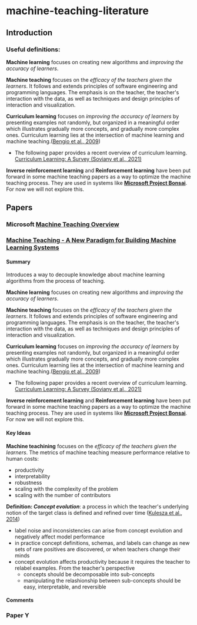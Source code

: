 # machine-teaching-literature

## Introduction

### Useful definitions:

**Machine learning** focuses on creating new algorithms and *improving the accuracy of learners*.  

**Machine teaching** focuses on the *efficacy of the teachers given the learners*. It follows and extends principles of software engineering and programming languages. The emphasis is on the teacher, the teacher's interaction with the data, as well as techniques and design principles of interaction and visualization. 

**Curriculum learning** focuses on *improving the accuracy of learners* by presenting examples not randomly, but organized in a meaningful order which illustrates gradually more concepts, and gradually more complex ones. Curriculum learning lies at the intersection of machine learning and machine teaching.([Bengio et al., 2009](https://ronan.collobert.com/pub/matos/2009_curriculum_icml.pdf))
- The following paper provides a recent overview of curriculum learning. [Curriculum Learning: A Survey (Soviany et al., 2021)](https://arxiv.org/abs/2101.10382)

**Inverse reinforcement learning** and **Reinforcement learning** have been put forward in some machine teaching papers as a way to optimize the machine teaching process. They are used in systems like **[Microsoft Project Bonsai](https://azure.microsoft.com/en-us/services/project-bonsai/)**. For now we will not explore this.

## Papers

### Microsoft [Machine Teaching Overview](https://docs.microsoft.com/en-us/azure/architecture/solution-ideas/articles/machine-teaching)

### [Machine Teaching - A New Paradigm for Building Machine Learning Systems](https://arxiv.org/abs/1707.06742)

#### Summary

Introduces a way to decouple knowledge about machine learning algorithms from the process of teaching.   

**Machine learning** focuses on creating new algorithms and *improving the accuracy of learners*.  

**Machine teaching** focuses on the *efficacy of the teachers given the learners*. It follows and extends principles of software engineering and programming languages. The emphasis is on the teacher, the teacher's interaction with the data, as well as techniques and design principles of interaction and visualization. 

**Curriculum learning** focuses on *improving the accuracy of learners* by presenting examples not randomly, but organized in a meaningful order which illustrates gradually more concepts, and gradually more complex ones. Curriculum learning lies at the intersection of machine learning and machine teaching.([Bengio et al., 2009](https://ronan.collobert.com/pub/matos/2009_curriculum_icml.pdf))
- The following paper provides a recent overview of curriculum learning. [Curriculum Learning: A Survey (Soviany et al., 2021)](https://arxiv.org/abs/2101.10382)

**Inverse reinforcement learning** and **Reinforcement learning** have been put forward in some machine teaching papers as a way to optimize the machine teaching process. They are used in systems like **[Microsoft Project Bonsai](https://azure.microsoft.com/en-us/services/project-bonsai/)**. For now we will not explore this.

#### Key Ideas

**Machine teachining** focuses on the *efficacy of the teachers given the learners*. The metrics of machine teaching measure performance relative to human costs:
- productivity
- interpretability
- robustness
- scaling with the complexity of the problem
- scaling with the number of contributors

**Definition: *Concept evolution***: a process in which the teacher's underlying notion of the target class is defined and refined over time ([Kulesza et al., 2014](https://www.microsoft.com/en-us/research/publication/structured-labeling-for-facilitating-concept-evolution-in-machine-learning/))
- label noise and inconsistencies can arise from concept evolution and negatively affect model performance
- in practice concept definitions, schemas, and labels can change as new sets of rare positives are discovered, or when teachers change their minds
- concept evolution affects productivity because it requires the teacher to relabel examples. From the teacher's perspective
    - concepts should be decomposable into sub-concepts
    - manipulating the relashionship between sub-concepts should be easy, interpretable, and reversible


#### Comments


### Paper Y

